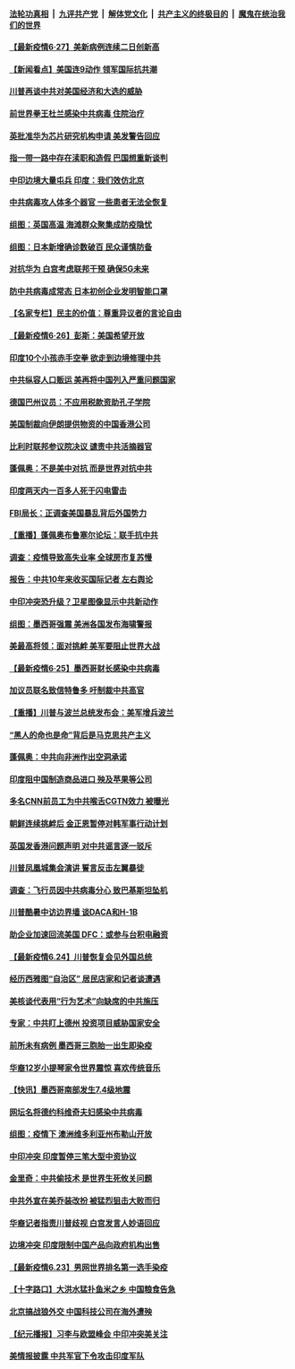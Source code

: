####  [法轮功真相](../../../../basic/blob/master/README.md?t=06280402) &nbsp;|&nbsp; [九评共产党](../../../../9ping.md/blob/master/README.md?t=06280402) &nbsp;|&nbsp; [解体党文化](../../../../jtdwh.md/blob/master/README.md?t=06280402)  &nbsp;|&nbsp; [共产主义的终极目的](../../../../gczydzjmd.md/blob/master/README.md?t=06280402) &nbsp;|&nbsp; [魔鬼在统治我们的世界](../../../../mgztzwmdsj.md/blob/master/README.md?t=06280402) 

#### [【最新疫情6·27】美新病例连续二日创新高](../pages/nsc418/n12215389.md?t=06280402) 

#### [【新闻看点】美国连9动作 领军国际抗共潮](../pages/nsc418/n12215121.md?t=06280402) 

#### [川普再谈中共对美国经济和大选的威胁](../pages/nsc418/n12214917.md?t=06280402) 

#### [前世界拳王杜兰感染中共病毒 住院治疗](../pages/nsc418/n12214771.md?t=06280402) 

#### [英批准华为芯片研究机构申请 美发警告回应](../pages/nsc418/n12214643.md?t=06280402) 

#### [指一带一路中存在渎职和造假 巴国想重新谈判](../pages/nsc418/n12214599.md?t=06280402) 

#### [中印边境大量屯兵 印度：我们效仿北京](../pages/nsc418/n12214491.md?t=06280402) 

#### [中共病毒攻人体多个器官 一些患者无法全恢复](../pages/nsc418/n12214393.md?t=06280402) 

#### [组图：英国高温 海滩群众聚集成防疫隐忧](../pages/nsc418/n12213831.md?t=06280402) 

#### [组图：日本新增确诊数破百 民众谨慎防备](../pages/nsc418/n12214024.md?t=06280402) 

#### [对抗华为 白宫考虑联邦干预 确保5G未来](../pages/nsc418/n12214112.md?t=06280402) 

#### [防中共病毒成常态 日本初创企业发明智能口罩](../pages/nsc418/n12214107.md?t=06280402) 

#### [【名家专栏】民主的价值：尊重异议者的言论自由](../pages/nsc418/n12204163.md?t=06280402) 

#### [【最新疫情6·26】彭斯：美国希望开放](../pages/nsc418/n12213008.md?t=06280402) 

#### [印度10个小孩赤手空拳 欲走到边境修理中共](../pages/nsc418/n12213595.md?t=06280402) 

#### [中共纵容人口贩运 美再将中国列入严重问题国家](../pages/nsc418/n12213491.md?t=06280402) 

#### [德国巴州议员：不应用税款资助孔子学院](../pages/nsc418/n12213025.md?t=06280402) 

#### [美国制裁向伊朗提供物资的中国香港公司](../pages/nsc418/n12212790.md?t=06280402) 

#### [比利时联邦参议院决议 谴责中共活摘器官](../pages/nsc418/n12212777.md?t=06280402) 

#### [蓬佩奥：不是美中对抗 而是世界对抗中共](../pages/nsc418/n12212375.md?t=06280402) 

#### [印度两天内一百多人死于闪电雷击](../pages/nsc418/n12212509.md?t=06280402) 

#### [FBI局长：正调查美国暴乱背后外国势力](../pages/nsc418/n12212191.md?t=06280402) 

#### [【重播】蓬佩奥布鲁塞尔论坛：联手抗中共](../pages/nsc418/n12211937.md?t=06280402) 

#### [调查：疫情导致高失业率 全球房市复苏慢](../pages/nsc418/n12211645.md?t=06280402) 

#### [报告：中共10年来收买国际记者 左右舆论](../pages/nsc418/n12211954.md?t=06280402) 

#### [中印冲突恐升级？卫星图像显示中共新动作](../pages/nsc418/n12211793.md?t=06280402) 

#### [组图：墨西哥强震 美洲各国发布海啸警报](../pages/nsc418/n12208966.md?t=06280402) 

#### [美最高将领：面对挑衅 美军要阻止世界大战](../pages/nsc418/n12211458.md?t=06280402) 

#### [【最新疫情6·25】墨西哥财长感染中共病毒](../pages/nsc418/n12210649.md?t=06280402) 

#### [加议员联名致信特鲁多 吁制裁中共高官](../pages/nsc418/n12211291.md?t=06280402) 

#### [【重播】川普与波兰总统发布会：美军增兵波兰](../pages/nsc418/n12209733.md?t=06280402) 

#### [“黑人的命也是命”背后是马克思共产主义](../pages/nsc418/n12210133.md?t=06280402) 

#### [蓬佩奥：中共向非洲作出空洞承诺](../pages/nsc418/n12210177.md?t=06280402) 

#### [印度阻中国制造商品进口 殃及苹果等公司](../pages/nsc418/n12210101.md?t=06280402) 

#### [多名CNN前员工为中共喉舌CGTN效力 被曝光](../pages/nsc418/n12209805.md?t=06280402) 

#### [朝鲜连续挑衅后 金正恩暂停对韩军事行动计划](../pages/nsc418/n12209751.md?t=06280402) 

#### [英国发香港问题声明 对中共谣言逐一驳斥](../pages/nsc418/n12209623.md?t=06280402) 

#### [川普凤凰城集会演讲 誓言反击左翼暴徒](../pages/nsc418/n12209582.md?t=06280402) 

#### [调查：飞行员因中共病毒分心 致巴基斯坦坠机](../pages/nsc418/n12209346.md?t=06280402) 

#### [川普酷暑中访边界墙 谈DACA和H-1B](../pages/nsc418/n12209551.md?t=06280402) 

#### [助企业加速回流美国 DFC：或参与台积电融资](../pages/nsc418/n12209064.md?t=06280402) 

#### [【最新疫情6.24】川普恢复会见外国总统](../pages/nsc418/n12207866.md?t=06280402) 

#### [经历西雅图“自治区” 居民店家和记者谈遭遇](../pages/nsc418/n12208062.md?t=06280402) 

#### [美核谈代表用“行为艺术”向缺席的中共施压](../pages/nsc418/n12207347.md?t=06280402) 

#### [专家：中共盯上德州 投资项目威胁国家安全](../pages/nsc418/n12207441.md?t=06280402) 

#### [前所未有病例 墨西哥三胞胎一出生即染疫](../pages/nsc418/n12207459.md?t=06280402) 

#### [华裔12岁小提琴家令世界震惊 喜欢传统音乐](../pages/nsc418/n12207095.md?t=06280402) 

#### [【快讯】墨西哥南部发生7.4级地震](../pages/nsc418/n12207367.md?t=06280402) 

#### [网坛名将德约科维奇夫妇感染中共病毒](../pages/nsc418/n12207201.md?t=06280402) 

#### [组图：疫情下 澳洲维多利亚州布勒山开放](../pages/nsc418/n12206541.md?t=06280402) 

#### [中印冲突 印度暂停三笔大型中资协议](../pages/nsc418/n12207208.md?t=06280402) 

#### [金里奇：中共偷技术 是世界生死攸关问题](../pages/nsc418/n12207082.md?t=06280402) 

#### [中共外宣在美乔装改扮 被猛烈狙击大败而归](../pages/nsc418/n12207048.md?t=06280402) 

#### [华裔记者指责川普歧视 白宫发言人妙语回应](../pages/nsc418/n12206915.md?t=06280402) 

#### [边境冲突 印度限制中国产品向政府机构出售](../pages/nsc418/n12206708.md?t=06280402) 

#### [【最新疫情6.23】男网世界排名第一选手染疫](../pages/nsc418/n12205436.md?t=06280402) 

#### [【十字路口】大洪水猛扑鱼米之乡 中国粮食告急](../pages/nsc418/n12205567.md?t=06280402) 

#### [北京搞战狼外交 中国科技公司在海外遭殃](../pages/nsc418/n12204846.md?t=06280402) 

#### [【纪元播报】习李与欧盟峰会 中印冲突美关注](../pages/nsc418/n12205264.md?t=06280402) 

#### [美情报披露 中共军官下令攻击印度军队](../pages/nsc418/n12205206.md?t=06280402) 

